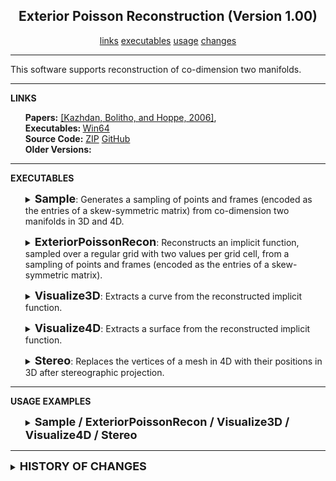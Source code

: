 <center><h2>Exterior Poisson Reconstruction (Version 1.00)</h2></center>
<center>
<a href="#LINKS">links</a>
<!--
<a href="#COMPILATION">compilation</a>
-->
<a href="#EXECUTABLES">executables</a>
<a href="#USAGE">usage</a>
<a href="#CHANGES">changes</a>
</center>
<hr>
This software supports reconstruction of co-dimension two manifolds.
<hr>
<a name="LINKS"><b>LINKS</b></a><br>
<ul>
<b>Papers:</b>
<a href="https://www.cs.jhu.edu/~misha/MyPapers/SGP06.pdf">[Kazhdan, Bolitho, and Hoppe, 2006]</a>,
<br>
<b>Executables: </b>
<a href="https://www.cs.jhu.edu/~misha/Code/ExteriorPoissonRecon/Version1.00/ExteriorPoissonRecon.x64.zip">Win64</a><br>
<b>Source Code:</b>
<a href="https://www.cs.jhu.edu/~misha/Code/ExteriorPoissonRecon/Version1.00/ExteriorPoissonRecon.zip">ZIP</a> <a href="https://github.com/mkazhdan/ExteriorPoissonRecon">GitHub</a><br>
<b>Older Versions:</b>
<!--
<a href="https://www.cs.jhu.edu/~misha/Code/ExteriorPoissonRecon/Version1.00/">V1.00</a>,
-->
</ul>

<hr>
<a name="EXECUTABLES"><b>EXECUTABLES</b></a><br>

<ul>
<dl>
<DETAILS>
<SUMMARY>
<font size="+1"><b>Sample</b></font>:
Generates a sampling of points and frames (encoded as the entries of a skew-symmetric matrix) from co-dimension two manifolds in 3D and 4D.
</SUMMARY>

<dt><b>--type</b> &lt;<i>input geometry type</i>&gt;</dt>
<dd>
This string specifies the type of geometry the points should be sampled from. Supported types include:
<UL>
<LI><code>line_segment</code>: Points lie on a (straight) line segment
<LI><code>circle</code>: Points lie on a circle
<LI><code>link</code>: Points lie on two interlocking circles
<LI><code>spiral:&lt;r&gt;</code>: Points lie on a spiral with <code>r</code> rotations
<LI><code>torus_knot:&lt;p&gt;:&lt;q&gt;</code>: Points lie on a (<code>p</code>,<code>q</code>) torus-knot 
<LI><code>borromean_rings</code>: Points lie on interlocking Borromean rings
<LI><code>clifford_torus</code>: Points lie on the Clifford torus
<LI><code>hopf_torus:&lt;n&gt;:&lt;a&gt;</code>: Points lie on the Hopf torus with <code>n</code> nodes and amplitude <code>a</code>.<BR>
Reasonable values for amplitude are in the range [0.1,0.5].
</UL>
</dd>

<dt>[<b>--out</b> &lt;<i>output file name</i>&gt;]</dt>
<dd>
This optional string value specifies the name of the file to which the samples will be written.<br>
The file will be written out in <a href="https://www.cc.gatech.edu/projects/large_models/ply.html">PLY</a> format,
with x-, y-, and z-coordinates of the positions encoded by the properties <i>x</i>, <i>y</i> and the orientation of the sample given by the (linearized) coefficients of a skew-symmetric matrix,
encoded by the properties <i>skew0</i>,...,<i>skew&lt;n&gt;</i> with <i>n=2</i> for curves in 3D and <i>n=5</i> for surfaces in 4D.<br>
If this argument is not provided, no output is generated.
</dd>

<dt>[<b>--res</b> &lt;<i>sample resolution</i>&gt;]</dt>
<dd> This optional integer value specifies the resolution of the sampling.<BR>
The default value for this parameter is 1024.
</dd>

<dt>[<b>--aNoise</b> &lt;<i>angular noise</i>&gt;]</dt>
<dd> This optional floating point value specifies the maximum amount of noise in the samples' orientations (in units of radians).<BR>
The default value for this parameter is 0.
</dd>

<dt>[<b>--pNoise</b> &lt;<i>positional noise</i>&gt;]</dt>
<dd> This optional floating point value specifies the maximum amount of noise in the samples' positions (in units of voxels).<BR>
The default value for this parameter is 0.
</dd>

<dt>[<b>--regular</b>]</dt>
<dd>If enabled, samples will be obtained by regularly sampling in parameter space.</dd>

</DETAILS>
</dl>
</ul>

<!--------------------->

<ul>
<dl>
<DETAILS>
<SUMMARY>
<font size="+1"><b>ExteriorPoissonRecon</b></font>:
Reconstructs an implicit function, sampled over a regular grid with two values per grid cell, from a sampling of points and frames (encoded as the entries of a skew-symmetric matrix).
</SUMMARY>

<dt><b>--in</b> &lt;<i>dimension, input points and frames</i>&gt;</dt>
<dd>
This integer/string pair value specifies the dimension in which the points are embedded and the name of the file containing the points.
</dd>

<dt>[<b>--out</b> &lt;<i>grid header</i>&gt;]</dt>
<dd>
This optional string value specifies the header for the grid files describing the estimated density distribution and the reconstructed implicit function.<br>
The density will be output to the file <code>&lt;grid header&gt;.density.grid</code> and the reconstructed implicit function will be output to the file <code>&lt;grid header&gt;.grid</code>.<br>
If this argument is not provided, no output is generated.
</dd>

<dt>[<b>--depth</b> &lt;<i>reconstruction depth</i>&gt;]</dt>
<dd>
This optional integer value is the depth of the grid that will be used for reconstruction.
Running at depth <i>d</i> corresponds to solving on a grid whose resolution is than <i>2^D x 2^d x ... </i>.<br>
The default value for this parameter is 5.
</dd>

<dt>[<b>--sWeight</b> &lt;<i>screening weight</i>&gt;]</dt>
<dd>
This optional floating point value is the screening weight used for reconstruction.<br>
The default value for this parameter is 50.
</dd>

<dt>[<b>--dWeight</b> &lt;<i>Dirichlet weight</i>&gt;]</dt>
<dd>
This optional floating point value is the Dirichlet weight used for reconstruction.<br>
The default value for this parameter is 0.003125.
</dd>

<dt>[<b>--scale</b> &lt;<i>scale factor</i>&gt;]</dt>
<dd>
This optional floating point value specifies the ratio between the diameter of the cube used for reconstruction and the diameter of the samples' bounding cube.<br>
The default value is 1.1.
</dd>

<dt>[<b>--verbosity</b> &lt;<i>verbosity</i>&gt;</b>]
<dd>
This optional integer value specifies the level of verbosity of the executable's output to the command prompt.
<UL>
<LI>0: No ooutput
<LI>1: Global residual error
<LI>2: Residual error after each level of the multigrid hierarchy 
</UL>
</dd>

</DETAILS>
</dl>
</ul>

<!--------------------->

<ul>
<dl>
<DETAILS>
<SUMMARY>
<font size="+1"><b>Visualize3D</b></font>:
Extracts a curve from the reconstructed implicit function.
</SUMMARY>

<dt><b>--in</b> &lt;<i>input implicit grid</i>&gt;</dt>
<dd>
This string value is the file-name of the grid sampling the reconstructed implicit function.
</dd>

<dt>[<b>--density</b> &lt;<i>input density grid</i>&gt;]</dt>
<dd>
This optional string value is the file-name of the grid sampling the density values.<br>
If this argument is not provided, no density-based trimming is performed.
</dd>

<dt>[<b>--out</b> &lt;<i>output geometry header</i>&gt;]</dt>
<dd>
This optional string value specifies the header for the geometry.<br>
The zero level-sets of the two implicit functions will be output to the file <code>&lt;geometry header&gt;.ply</code>,
the dilated curve will be output to <code>&lt;geometry header&gt;.tubular.ply</code>,
and the curve itself will be output to the file <code>&lt;geometry header&gt;.lns</code>.<br>
The first two files will be written out in <a href="https://www.cc.gatech.edu/projects/large_models/ply.html">PLY</a> format, with the first outputting vertices with color.
The last file will be a raw ASCII file with six floating point values per line, representing the set of edges comprising the curve.<br>
If this argument is not provided, no output is generated.
</dd>

<dt>[<b>--tubular</b> &lt;<i>tubular radius</i>&gt;]</dt>
<dd>
This optional non-negative floating point value specifies the radius of the dilated curve in units of voxels.<br>
If the value is zero, the dilated curve will not be output.<br>
The default value for this argument is 0.5.
</dd>

<dt>[<b>--trimDensity</b> &lt;<i>trimming density</i>&gt;]</dt>
<dd>
This optional non-negative floating point value specifies the density that must be met by some point on a connected component of the reconstruction for the connected component to be kept.<br>
The default value for this argument is 0.0.
</dd>

</DETAILS>
</dl>
</ul>

<!--------------------->

<ul>
<dl>
<DETAILS>
<SUMMARY>
<font size="+1"><b>Visualize4D</b></font>:
Extracts a surface from the reconstructed implicit function.
</SUMMARY>

<dt><b>--in</b> &lt;<i>input implicit grid</i>&gt;</dt>
<dd>
This string value is the file-name of the grid sampling the reconstructed implicit function.
</dd>

<dt>[<b>--density</b> &lt;<i>input density grid</i>&gt;]</dt>
<dd>
This optional string value is the file-name of the grid sampling the density values.<br>
If this argument is not provided, no density-based trimming is performed.
</dd>

<dt>[<b>--out</b> &lt;<i>output mesh</i>&gt;]</dt>
<dd>
This optional string value specifies the file to which the extracted level-set will be written.<br>
The file will be written out in <a href="https://www.cc.gatech.edu/projects/large_models/ply.html">PLY</a> format, 
with x-, y-, z-, and w-coordinates of the positions encoded by the properties <i>x</i>, <i>y</i>, <i>z</i>, and <i>w</i>.<br>
If this argument is not provided, no output is generated.
</dd>

<dt>[<b>--trimDensity</b> &lt;<i>trimming density</i>&gt;]</dt>
<dd>
This optional non-negative floating point value specifies the density that must be met by some point on a connected component of the reconstruction for the connected component to be kept.<br>
The default value for this argument is 0.0.
</dd>

</DETAILS>
</dl>
</ul>

<!--------------------->

<ul>
<dl>
<DETAILS>
<SUMMARY>
<font size="+1"><b>Stereo</b></font>:
Replaces the vertices of a mesh in 4D with their positions in 3D after stereographic projection.
</SUMMARY>

<dt><b>--in</b> &lt;<i>input 4D mesh</i>&gt;</dt>
<dd>
This string value is the file-name of the input (4D) mesh.<br>
The file is assumed to be in <a href="https://www.cc.gatech.edu/projects/large_models/ply.html">PLY</a> format, 
with x-, y-, z-, and w-coordinates of the positions encoded by the properties <i>x</i>, <i>y</i>, <i>z</i>, and <i>w</i>.
</dd>

<dt>[<b>--out</b> &lt;<i>output 3D mesh</i>&gt;]</dt>
<dd>
This string value is the file-name of the output (3D) mesh.<br>
The will be written in <a href="https://www.cc.gatech.edu/projects/large_models/ply.html">PLY</a> format, 
with x-, y-, and z-coordinates of the positions encoded by the properties <i>x</i>, <i>y</i>, and <i>z</i>.<br>
If this argument is not provided, no output is generated.
</dd>

<dt>[<b>--stereo</b> &lt;<i>x, y, z, and w</i>&gt;]</dt>
<dd>
This optional quadruple of floating point values specifies the 4D axis of stereographic projection.<br>
The default value for this argument is 0, 0, 0, 1.
</dd>

</DETAILS>
</dl>
</ul>


<hr>
<a name="USAGE"><b>USAGE EXAMPLES</b></a><br>

<ul>
<dl>
<DETAILS>
<SUMMARY>
<font size="+1"><b>Sample / ExteriorPoissonRecon / Visualize3D / Visualize4D / Stereo</b></font>
</SUMMARY>
For testing purposes, four point sets are provided:
<ol>

<li> <a href="https://www.cs.jhu.edu/~misha/Code/PoissonRecon/horse.npts"><b>Horse</b></a>:
A set of 100,000 oriented point samples (represented in ASCII format) was obtained by sampling a virtual horse model with a sampling density proportional to curvature, giving a set of non-uniformly distributed points.<br>
The surface of the model can be reconstructed by calling the either Poisson surface reconstructor:
<blockquote><code>% PoissonRecon --in horse.npts --out horse.ply --depth 10</code></blockquote>
or the SSD surface reconstructor
<blockquote><code>% SSDRecon --in horse.npts --out horse.ply --depth 10</code></blockquote>
</li>

<li> <a href="https://www.cs.jhu.edu/~misha/Code/PoissonRecon/bunny.points.ply"><b>Bunny</b></a>:
A set of 362,271 oriented point samples (represented in PLY format) was obtained by merging the data from the original Stanford Bunny
<a href="ftp://graphics.stanford.edu/pub/3Dscanrep/bunny.tar.gz">range scans</a>. The orientation of the sample points was estimated
using the connectivity information within individual range scans.<br>
The original (unscreened) Poisson reconstruction can be obtained by setting the point interpolation weight to zero:
<blockquote><code>% PoissonRecon --in bunny.points.ply --out bunny.ply --depth 10 --pointWeight 0</code></blockquote>
By default, the Poisson surface reconstructor uses degree-2 B-splines. A more efficient reconstruction can be obtained using degree-1 B-splines:
<blockquote><code>% PoissonRecon --in bunny.points.ply --out bunny.ply --depth 10 --pointWeight 0 --degree 1</code></blockquote>
(The SSD reconstructor requires B-splines of degree at least 2 since second derivatives are required to formulate the bi-Laplacian energy.)
</li>

<li> <a href="https://www.cs.jhu.edu/~misha/Code/PoissonRecon/eagle.points.ply"><b>Eagle</b></a>:
A set of 796,825 oriented point samples with color (represented in PLY format) was obtained in the EPFL <a href="https://lgg.epfl.ch/statues.php">Scanning 3D Statues from Photos</a> course.<br>
A reconstruction of the eagle can be obtained by calling:
<blockquote><code>% PoissonRecon --in eagle.points.ply --out eagle.pr.ply --depth 10</code></blockquote>
(with the RGBA color properties automatically detected from the .ply header).<BR>
A reconstruction of the eagle that does not close up the holes can be obtained by first calling:
<blockquote><code>% SSDRecon --in eagle.points.ply --out eagle.ssd.ply --depth 10 --density</code></blockquote>
using the <b>--density</b> flag to indicate that density estimates should be output with the vertices of the mesh, and then calling:
<blockquote><code>% SurfaceTrimmer --in eagle.ssd.ply --out eagle.ssd.trimmed.ply --trim 7</code></blockquote>
to remove all subsets of the surface where the sampling density corresponds to a depth smaller than 7.<BR>
This reconstruction can be chunked into cubes of size 4&times;4&times;4 by calling:
<blockquote><code>% ChunkPly --in 1 eagle.ssd.trimmed.ply --out eagle.ssd.trimmed.chnks --width 4</code></blockquote>
which partitions the reconstruction into 11 pieces.

<li> <a href="https://www.cs.jhu.edu/~misha/Code/PoissonRecon/torso.zip"><b>Torso</b></a>:
A set of 3,488,432 (torso.points.ply) and an envelope (torso.envelope.ply).<br>
A reconstruction of the torso that constrains the reconstruction to be contained within the envelope can be obtained by calling:
<blockquote><code>% PoissonRecon --in torso.points.ply --envelope torso.envelope.ply --out torso.pr.ply --depth 10</code></blockquote>
using the <b>--envelope</b> flag to specify the water-tight mesh constraining the reconstruction.<BR>
</li>

</ol>

</DETAILS>
</dl>
</ul>



<hr>
<DETAILS>
<SUMMARY>
<A NAME="CHANGES"><font size="+1"><b><B>HISTORY OF CHANGES</B></b></font></A>
</SUMMARY>
<a href="https://www.cs.jhu.edu/~misha/Code/PoissonRecon/Version1.00/">Version 1.00</a>:
<ol>
<li>Initial release
</ol>

</DETAILS>

<!--
<hr>
<a name="SUPPORT"><b>SUPPORT</b></a><br>
<UL>
<LI>This work was genersouly supported by the National Science Foundation (NSF) grant numbers <A HREF="https://www.nsf.gov/awardsearch/showAward?AWD_ID=0746039">0746039</A> and <A HREF="https://www.nsf.gov/awardsearch/showAward?AWD_ID=1422325">1422325</A>.
<LI>We are extremely grateful to the EPFL <a href="https://lgg.epfl.ch/statues.php">Scanning 3D Statues from Photos</a> course, the <A HREF="http://graphics.stanford.edu/data/3Dscanrep/">Stanford 3D Scanning Repository</A>, and <A HREF="https://www.resonai.com/">Resonai</A> for sharing their data.
<LI>This work was carried out at the <A HREF="https://www.arch.jhu.edu/">Advanced Research Computing at Hopkins (ARCH)</A> core facility, which is supported by the National Science Foundation (NSF) grant number <A HREF="https://www.nsf.gov/awardsearch/showAward?AWD_ID=1920103">1920103</A>.
</UL>
--<
